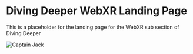 # Diving Deeper WebXR Landing Page
This is a placeholder for the landing page for the WebXR sub section of Diving Deeper

![Captain Jack](https://media1.giphy.com/media/dH4eBrNQXB8S4/giphy.gif)